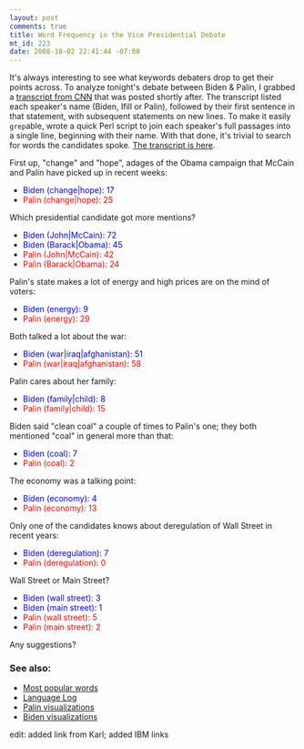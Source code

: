 ```yaml
--- 
layout: post
comments: true
title: Word Frequency in the Vice Presidential Debate
mt_id: 223
date: 2008-10-02 22:41:44 -07:00
---
```

It's always interesting to see what keywords debaters drop to get their points across.  To analyze tonight's debate between Biden &amp; Palin, I grabbed a [transcript from CNN](http://edition.cnn.com/2008/POLITICS/10/02/debate.transcript/?iref=mpstoryview) that was posted shortly after.  The transcript listed each speaker's name (Biden, Ifill or Palin), followed by their first sentence in that statement, with subsequent statements on new lines.  To make it easily `grep`able,  wrote a quick Perl script to join each speaker's full passages into a single line, beginning with their name.  With that done, it's trivial to search for words the candidates spoke.  [The transcript is here](http://dinomite.net/~dinomite/vpdebate.txt).

First up, "change" and "hope", adages of the Obama campaign that McCain and Palin have picked up in recent weeks:<br>
* <span style="color: #0000ff;">Biden (change|hope): 17</span><br>
* <span style="color: #ff0000;">Palin (change|hope): 25</span>

Which presidential candidate got more mentions?<br>
* <span style="color: #0000ff;">Biden (John|McCain): 72</span><br>
* <span style="color: #0000ff;">Biden (Barack|Obama): 45</span><br>
* <span style="color: #ff0000;">Palin (John|McCain): 42</span><br>
* <span style="color: #ff0000;">Palin (Barack|Obama): 24</span>

Palin's state makes a lot of energy and high prices are on the mind of voters:<br>
* <span style="color: #0000ff;">Biden (energy): 9</span><br>
* <span style="color: #ff0000;">Palin (energy): 29</span>

Both talked a lot about the war:<br>
* <span style="color: #0000ff;">Biden (war|iraq|afghanistan): 51</span><br>
* <span style="color: #ff0000;">Palin (war|iraq|afghanistan): 58</span>

Palin cares about her family:<br>
* <span style="color: #0000ff;">Biden (family|child): 8</span><br>
* <span style="color: #ff0000;">Palin (family|child): 15</span>

Biden said "clean coal" a couple of times to Palin's one; they both mentioned "coal" in general more than that:<br>
* <span style="color: #0000ff;">Biden (coal): 7</span><br>
* <span style="color: #ff0000;">Palin (coal): 2</span>

The economy was a talking point:<br>
* <span style="color: #0000ff;">Biden (economy): 4</span><br>
* <span style="color: #ff0000;">Palin (economy): 13</span>

Only one of the candidates knows about deregulation of Wall Street in recent years:<br>
* <span style="color: #0000ff;">Biden (deregulation): 7</span><br>
* <span style="color: #ff0000;">Palin (deregulation): 0</span>

Wall Street or Main Street?<br>
* <span style="color: #0000ff;">Biden (wall street): 3</span><br>
* <span style="color: #0000ff;">Biden (main street): 1</span><br>
* <span style="color: #ff0000;">Palin (wall street): 5</span><br>
* <span style="color: #ff0000;">Palin (main street): 2</span>

Any suggestions?

### See also:
* [Most popular words](http://www.spudart.org/blogs/randomthoughts_comments/4758_0_3_0_C/)
* [Language Log](http://languagelog.ldc.upenn.edu/nll/?p=663)
* [Palin visualizations](http://services.alphaworks.ibm.com/manyeyes/create/SLinXQsOtha62M1yDo9kQ2~)
* [Biden visualizations](http://services.alphaworks.ibm.com/manyeyes/create/SLinXQsOtha60M1y4l9kQ2~)

edit: added link from Karl; added IBM links
